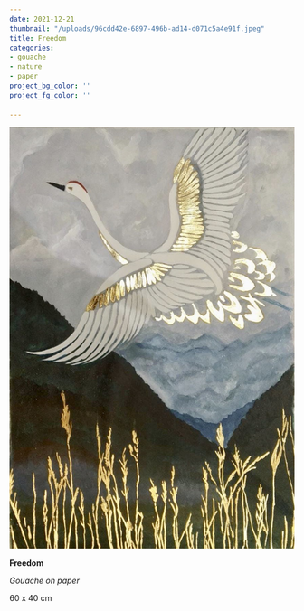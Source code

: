 ```yaml
---
date: 2021-12-21
thumbnail: "/uploads/96cdd42e-6897-496b-ad14-d071c5a4e91f.jpeg"
title: Freedom
categories:
- gouache
- nature
- paper
project_bg_color: ''
project_fg_color: ''

---
```

![](/uploads/96cdd42e-6897-496b-ad14-d071c5a4e91f.jpeg)

**Freedom**

_Gouache on paper_

60 x 40 cm